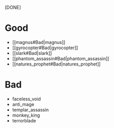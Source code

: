 [DONE]
# Good
- [[magnus#Bad|magnus]]
- [[gyrocopter#Bad|gyrocopter]]
- [[slark#Bad|slark]]
- [[phantom_assassin#Bad|phantom_assassin]]
- [[natures_prophet#Bad|natures_prophet]]
# Bad
- faceless_void
- anti_mage
- templar_assassin
- monkey_king
- terrorblade
